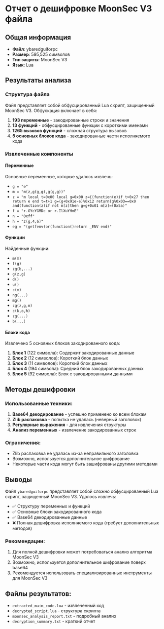 # Отчет о дешифровке MoonSec V3 файла

## Общая информация
- **Файл**: ybaredguiforpc
- **Размер**: 595,525 символов
- **Тип защиты**: MoonSec V3
- **Язык**: Lua

## Результаты анализа

### Структура файла
Файл представляет собой обфусцированный Lua скрипт, защищенный MoonSec V3. Обфускация включает в себя:

1. **193 переменные** - закодированные строки и значения
2. **13 функций** - обфусцированные функции с короткими именами
3. **1265 вызовов функций** - сложная структура вызовов
4. **5 основных блоков кода** - закодированные части исполняемого кода

### Извлеченные компоненты

#### Переменные
Основные переменные, которые удалось извлечь:
- `g = "e"`
- `m = "m(z,g(g,g),g(g,g))"`
- `z = "m local t=0x00 local g=0x00 z={(function(e)if t>0x27 then return e end t=t+1 g=(g+0x91e-e)%0x12 return(g%0x03==0x0 and(function(z)if not m[z]then g=g+0x01 m[z]=(0x5a)"`
- `f = "r.GYcYGMDc or r.IlXuYHmE"`
- `n = "0xff"`
- `h = "z(g,4,6)"`
- `eg = "(getfenv)or(function()return _ENV end)"`

#### Функции
Найденные функции:
- `m(m)`
- `f(g)`
- `zg(b,...)`
- `g(z,g)`
- `d()`
- `u()`
- `c(m)`
- `ng(...)`
- `mg()`
- `zg(z,g,m)`
- `c(k,o,h)`
- `zg(...)`
- `b(...)`

#### Блоки кода
Извлечено 5 основных блоков закодированного кода:

1. **Блок 1** (122 символа): Содержит закодированные данные
2. **Блок 2** (12 символов): Короткий блок данных
3. **Блок 3** (11 символов): Короткий блок данных
4. **Блок 4** (194 символа): Средний блок закодированных данных
5. **Блок 5** (92 символа): Блок с закодированными данными

## Методы дешифровки

### Использованные техники:
1. **Base64 декодирование** - успешно применено ко всем блокам
2. **Zlib распаковка** - попытка не удалась (неверный заголовок)
3. **Регулярные выражения** - для извлечения структуры
4. **Анализ переменных** - извлечение закодированных строк

### Ограничения:
- Zlib распаковка не удалась из-за неправильного заголовка
- Возможно, используется дополнительное шифрование
- Некоторые части кода могут быть зашифрованы другими методами

## Выводы

Файл `ybaredguiforpc` представляет собой сложно обфусцированный Lua скрипт, защищенный MoonSec V3. Удалось извлечь:

- ✅ Структуру переменных и функций
- ✅ Основные блоки закодированного кода
- ✅ Base64 декодированные данные
- ❌ Полная дешифровка исполняемого кода (требует дополнительных методов)

### Рекомендации:
1. Для полной дешифровки может потребоваться анализ алгоритма MoonSec V3
2. Возможно, используется дополнительное шифрование поверх base64
3. Рекомендуется использовать специализированные инструменты для MoonSec V3

## Файлы результатов:
- `extracted_main_code.lua` - извлеченный код
- `decrypted_script.lua` - структура скрипта
- `moonsec_analysis_report.txt` - подробный анализ
- `decryption_summary.txt` - краткий отчет